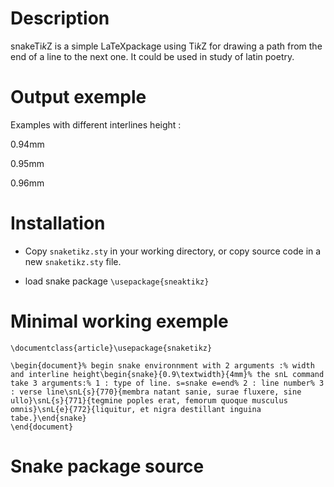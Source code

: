 Description
===========

snakeTi*k*Z is a simple LaTeXpackage using Ti*k*Z for drawing a path
from the end of a line to the next one. It could be used in study of
latin poetry.

Output exemple
==============

Examples with different interlines height :

0.94mm

0.95mm

0.96mm

Installation
============

-   Copy `snaketikz.sty` in your working directory, or copy source code
    in a new `snaketikz.sty` file.

-   load snake package `\usepackage{sneaktikz}`

Minimal working exemple
=======================


    \documentclass{article}\usepackage{snaketikz}

    \begin{document}% begin snake environnment with 2 arguments :% width and interline height\begin{snake}{0.9\textwidth}{4mm}% the snL command take 3 arguments:% 1 : type of line. s=snake e=end% 2 : line number% 3 : verse line\snL{s}{770}{membra natant sanie, surae fluxere, sine ullo}\snL{s}{771}{tegmine poples erat, femorum quoque musculus omnis}\snL{e}{772}{liquitur, et nigra destillant inguina tabe.}\end{snake}
    \end{document}

Snake package source
====================
